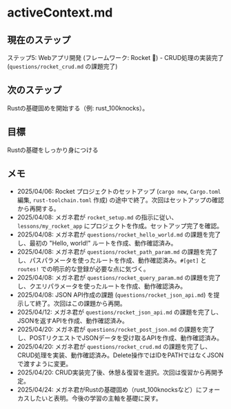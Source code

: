 # activeContext.md

## 現在のステップ

ステップ5: Webアプリ開発 (フレームワーク: Rocket 🚀) - CRUD処理の実装完了 (`questions/rocket_crud.md` の課題完了)

## 次のステップ

Rustの基礎固めを開始する（例: rust_100knocks）。

## 目標

Rustの基礎をしっかり身につける

## メモ

*   2025/04/06: Rocket プロジェクトのセットアップ (`cargo new`, `Cargo.toml` 編集, `rust-toolchain.toml` 作成) の途中で終了。次回はセットアップの確認から再開する。
*   2025/04/08: メガネ君が `rocket_setup.md` の指示に従い、`lessons/my_rocket_app` にプロジェクトを作成。セットアップ完了を確認。
*   2025/04/08: メガネ君が `questions/rocket_hello_world.md` の課題を完了し、最初の "Hello, world!" ルートを作成、動作確認済み。
*   2025/04/08: メガネ君が `questions/rocket_path_param.md` の課題を完了し、パスパラメータを使ったルートを作成、動作確認済み。`#[get]` と `routes!` での明示的な登録が必要な点に気づく。
*   2025/04/08: メガネ君が `questions/rocket_query_param.md` の課題を完了し、クエリパラメータを使ったルートを作成、動作確認済み。
*   2025/04/08: JSON API作成の課題 (`questions/rocket_json_api.md`) を提示して終了。次回はこの課題から再開。
*   2025/04/12: メガネ君が `questions/rocket_json_api.md` の課題を完了し、JSONを返すAPIを作成、動作確認済み。
*   2025/04/20: メガネ君が `questions/rocket_post_json.md` の課題を完了し、POSTリクエストでJSONデータを受け取るAPIを作成、動作確認済み。
*   2025/04/20: メガネ君が `questions/rocket_crud.md` の課題を完了し、CRUD処理を実装、動作確認済み。Delete操作ではIDをPATHではなくJSONで渡すように変更。
*   2025/04/20: CRUD実装完了後、休憩＆復習を選択。次回は復習から再開予定。
*   2025/04/24: メガネ君がRustの基礎固め（rust_100knocksなど）にフォーカスしたいと表明。今後の学習の主軸を基礎に戻す。